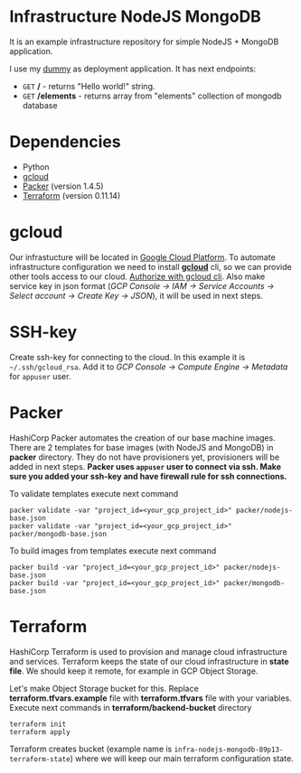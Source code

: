 # Infrastructure NodeJS MongoDB

It is an example infrastructure repository for simple NodeJS + MongoDB application.

I use my [dummy](https://github.com/ltblueberry/dummy-node-mongo) as deployment application.
It has next endpoints:
* `GET` **/** - returns "Hello world!" string.
* `GET` **/elements** - returns array from "elements" collection of mongodb database

# Dependencies
* Python
* [gcloud](https://cloud.google.com/sdk/gcloud/)
* [Packer](https://www.packer.io) (version 1.4.5)
* [Terraform](https://www.terraform.io) (version 0.11.14)

# gcloud
Our infrastucture will be located in [Google Cloud Platform](https://cloud.google.com). To automate infrastructure configuration we need to install [**gcloud**](https://cloud.google.com/sdk/docs/downloads-versioned-archives) cli, so we can provide other tools access to our cloud. [Authorize with gcloud cli](https://cloud.google.com/sdk/gcloud/reference/auth/). Also make service key in json format (*GCP Console -> IAM -> Service Accounts -> Select account -> Create Key -> JSON*), it will be used in next steps.

# SSH-key
Create ssh-key for connecting to the cloud. In this example it is `~/.ssh/gcloud_rsa`. Add it to *GCP Console -> Compute Engine -> Metadata* for `appuser` user.

# Packer
HashiCorp Packer automates the creation of our base machine images. There are 2 templates for base images (with NodeJS and MongoDB) in **packer** directory. They do not have provisioners yet, provisioners will be added in next steps.
**Packer uses `appuser` user to connect via ssh. Make sure you added your ssh-key and have firewall rule for ssh connections.**

To validate templates execute next command
```
packer validate -var "project_id=<your_gcp_project_id>" packer/nodejs-base.json
packer validate -var "project_id=<your_gcp_project_id>" packer/mongodb-base.json
```
To build images from templates execute next command
```
packer build -var "project_id=<your_gcp_project_id>" packer/nodejs-base.json
packer build -var "project_id=<your_gcp_project_id>" packer/mongodb-base.json
```

# Terraform
HashiCorp Terraform is used to provision and manage cloud infrastructure and services. Terraform keeps the state of our cloud infrastructure in **state file**. We should keep it remote, for example in GCP Object Storage.

Let's make Object Storage bucket for this.
Replace **terraform.tfvars.example** file with **terraform.tfvars** file with your variables. Execute next commands in **terraform/backend-bucket** directory
```
terraform init
terraform apply
```
Terraform creates bucket (example name is `infra-nodejs-mongodb-89p13-terraform-state`) where we will keep our main terraform configuration state.

